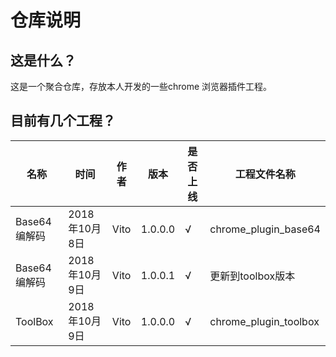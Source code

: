 # 仓库说明

## 这是什么？
这是一个聚合仓库，存放本人开发的一些chrome 浏览器插件工程。

## 目前有几个工程？

名称|时间|作者|版本|是否上线|工程文件名称
----|----|----|----|----|----|
Base64编解码|2018年10月8日|Vito|1.0.0.0|√|chrome_plugin_base64
Base64编解码|2018年10月9日|Vito|1.0.0.1|√|更新到toolbox版本
ToolBox|2018年10月9日|Vito|1.0.0.0|√|chrome_plugin_toolbox

